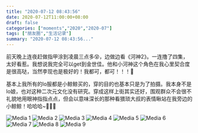 ```yaml
---
title: "2020-07-12 08:43:56"
date: 2020-07-12T11:00:00+08:00
draft: false
categories: ["moments","2020","2020-07"]
tags: ["朋友圈","生活记录"]
summary: "2020-07-12 08:43:56..."
---
```


前天晚上连夜赶做指甲涂到凌晨三点多😵，边做边看《河神2》。一连撸了四集，太好看惹。我想说我完全可以get到金世佳。他和小河神这个角色在我心里契合度是很高哒，当然李现也是极好的！我都可，都可！！！🤩

基本上我所有的lo服都是小鲸鲸买的，穿的目的也基本只是为了拍摄。我本身不是lo娘，也对这种二次元文化没有研究。穿成这样上街其实还好，围观群众不会很不礼貌地用眼神指指点点，但会以意味深长的那种看猥琐大叔的表情瞅站在我旁边的小鲸鲸！哈哈哈~🤣🤣🤣

![Media 1](/Moments/photos/2020-07-12/202007120843560.jpg)
![Media 2](/Moments/photos/2020-07-12/202007120843561.jpg)
![Media 3](/Moments/photos/2020-07-12/202007120843562.jpg)
![Media 4](/Moments/photos/2020-07-12/202007120843563.jpg)
![Media 5](/Moments/photos/2020-07-12/202007120843564.jpg)
![Media 6](/Moments/photos/2020-07-12/202007120843565.jpg)
![Media 7](/Moments/photos/2020-07-12/202007120843566.jpg)
![Media 8](/Moments/photos/2020-07-12/202007120843567.jpg)
![Media 9](/Moments/photos/2020-07-12/202007120843568.jpg)

